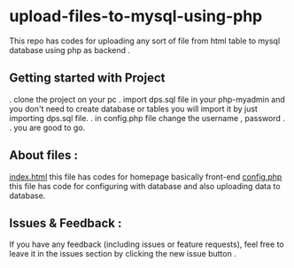# upload-files-to-mysql-using-php
This repo has codes for uploading any sort of file from html table to mysql database using php as backend .

## Getting started with Project

. clone the project on your  pc
. import dps.sql file in your php-myadmin and you don't need to create database or tables you will import it by just importing dps.sql file.
. in config.php file change the username , password .
. you are good to go.

## About files :

[index.html](./index.html) this file has codes for homepage basically front-end
[config.php](./config.php) this file has code for configuring with database and also uploading data to database.

## Issues & Feedback :

If you have any feedback (including issues or feature requests), feel free to leave it in the issues section by clicking the new issue button .
